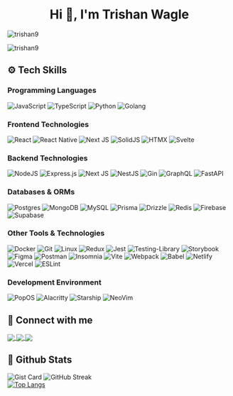 <h1 align="center">Hi 👋, I'm Trishan Wagle</h1>

<p align="left"> <img src="https://komarev.com/ghpvc/?username=trishan9&label=Profile%20views&color=db0606&style=flat" alt="trishan9" /> </p>
<p align="left"> <img src="https://user-badge.committers.top/nepal_public/trishan9.svg" alt="trishan9" /> </p>


## ⚙️ Tech Skills

### Programming Languages
![JavaScript](https://img.shields.io/badge/javascript-%23323330.svg?style=for-the-badge&logo=javascript&logoColor=%23F7DF1E) ![TypeScript](https://img.shields.io/badge/typescript-%23007ACC.svg?style=for-the-badge&logo=typescript&logoColor=white) ![Python](https://img.shields.io/badge/python-3670A0?style=for-the-badge&logo=python&logoColor=ffdd54) ![Golang](https://img.shields.io/badge/Go-00ADD8.svg?style=for-the-badge&logo=Go&logoColor=white)

### Frontend Technologies
![React](https://img.shields.io/badge/react-%2320232a.svg?style=for-the-badge&logo=react&logoColor=%2361DAFB) ![React Native](https://img.shields.io/badge/react_native-%2320232a.svg?style=for-the-badge&logo=react&logoColor=%2361DAFB) ![Next JS](https://img.shields.io/badge/Next-black?style=for-the-badge&logo=next.js&logoColor=white) ![SolidJS](https://img.shields.io/badge/SolidJS-2c4f7c?style=for-the-badge&logo=solid&logoColor=c8c9cb) ![HTMX](https://img.shields.io/badge/htmx-3366CC.svg?style=for-the-badge&logo=htmx&logoColor=white) ![Svelte](https://img.shields.io/badge/svelte-%23f1413d.svg?style=for-the-badge&logo=svelte&logoColor=white)

### Backend Technologies
![NodeJS](https://img.shields.io/badge/node.js-6DA55F?style=for-the-badge&logo=node.js&logoColor=white) ![Express.js](https://img.shields.io/badge/express.js-%23404d59.svg?style=for-the-badge&logo=express&logoColor=%2361DAFB) ![Next JS](https://img.shields.io/badge/Next-black?style=for-the-badge&logo=next.js&logoColor=white) ![NestJS](https://img.shields.io/badge/nestjs-%23E0234E.svg?style=for-the-badge&logo=nestjs&logoColor=white) ![Gin](https://img.shields.io/badge/Gin-008ECF.svg?style=for-the-badge&logo=Gin&logoColor=white) ![GraphQL](https://img.shields.io/badge/-GraphQL-E10098?style=for-the-badge&logo=graphql&logoColor=white) ![FastAPI](https://img.shields.io/badge/FastAPI-005571?style=for-the-badge&logo=fastapi)

### Databases & ORMs
![Postgres](https://img.shields.io/badge/postgres-%23316192.svg?style=for-the-badge&logo=postgresql&logoColor=white) ![MongoDB](https://img.shields.io/badge/MongoDB-%234ea94b.svg?style=for-the-badge&logo=mongodb&logoColor=white) ![MySQL](https://img.shields.io/badge/mysql-%2300000f.svg?style=for-the-badge&logo=mysql&logoColor=white) ![Prisma](https://img.shields.io/badge/Prisma-3982CE?style=for-the-badge&logo=Prisma&logoColor=white) ![Drizzle](https://img.shields.io/badge/Drizzle-C5F74F.svg?style=for-the-badge&logo=Drizzle&logoColor=black) ![Redis](https://img.shields.io/badge/redis-%23DD0031.svg?style=for-the-badge&logo=redis&logoColor=white) ![Firebase](https://img.shields.io/badge/Firebase-039BE5?style=for-the-badge&logo=Firebase) ![Supabase](https://img.shields.io/badge/Supabase-3ECF8E?style=for-the-badge&logo=supabase&logoColor=white)

### Other Tools & Technologies
![Docker](https://img.shields.io/badge/docker-%230db7ed.svg?style=for-the-badge&logo=docker&logoColor=white) ![Git](https://img.shields.io/badge/git-%23F05033.svg?style=for-the-badge&logo=git&logoColor=white) ![Linux](https://img.shields.io/badge/Linux-FCC624?style=for-the-badge&logo=linux&logoColor=black) ![Redux](https://img.shields.io/badge/redux-%23593d88.svg?style=for-the-badge&logo=redux&logoColor=white) ![Jest](https://img.shields.io/badge/-jest-%23C21325?style=for-the-badge&logo=jest&logoColor=white) ![Testing-Library](https://img.shields.io/badge/-TestingLibrary-%23E33332?style=for-the-badge&logo=testing-library&logoColor=white) ![Storybook](https://img.shields.io/badge/-Storybook-FF4785?style=for-the-badge&logo=storybook&logoColor=white)
 ![Figma](https://img.shields.io/badge/figma-%23F24E1E.svg?style=for-the-badge&logo=figma&logoColor=white) ![Postman](https://img.shields.io/badge/Postman-FF6C37?style=for-the-badge&logo=postman&logoColor=white) ![Insomnia](https://img.shields.io/badge/Insomnia-black?style=for-the-badge&logo=insomnia&logoColor=5849BE) ![Vite](https://img.shields.io/badge/vite-%23646CFF.svg?style=for-the-badge&logo=vite&logoColor=white) ![Webpack](https://img.shields.io/badge/webpack-%238DD6F9.svg?style=for-the-badge&logo=webpack&logoColor=black) ![Babel](https://img.shields.io/badge/Babel-F9DC3e?style=for-the-badge&logo=babel&logoColor=black)  ![Netlify](https://img.shields.io/badge/netlify-%23000000.svg?style=for-the-badge&logo=netlify&logoColor=#00C7B7) ![Vercel](https://img.shields.io/badge/vercel-%23000000.svg?style=for-the-badge&logo=vercel&logoColor=white)  ![ESLint](https://img.shields.io/badge/ESLint-4B3263?style=for-the-badge&logo=eslint&logoColor=white)

### Development Environment

![PopOS](https://img.shields.io/badge/Pop!_OS-48B9C7?style=for-the-badge&logo=Pop!_OS&logoColor=white) ![Alacritty](https://img.shields.io/badge/alacritty-F46D01?style=for-the-badge&logo=alacritty&logoColor=white) ![Starship](https://img.shields.io/badge/starship-DD0B78?style=for-the-badge&logo=starship&logoColor=white) ![NeoVim](https://img.shields.io/badge/NeoVim-%2357A143.svg?&style=for-the-badge&logo=neovim&logoColor=white)

## 🔗 Connect with me

<p align="left">
    <a href="https://www.linkedin.com/in/trishan9" target="_blank">
      <img align="center" src="https://img.shields.io/badge/linkedin-%230077B5.svg?style=for-the-badge&logo=linkedin&logoColor=white"/>
    </a>
    <a href="https://twitter.com/trishan999" target="_blank">
      <img align="center" src="https://img.shields.io/badge/X-%23000000.svg?style=for-the-badge&logo=X&logoColor=white"/>
    </a>
    <a href="https://stackoverflow.com/users/22464946/" target="_blank">
      <img align="center" src="https://img.shields.io/badge/-Stackoverflow-FE7A16?style=for-the-badge&logo=stack-overflow&logoColor=white"/>
    </a>
</p>

## 📑 Github Stats
![Gist Card](https://github-readme-stats.vercel.app/api?username=trishan9&show_icons=true&theme=tokyonight&rank_icon=percentile)
![GitHub Streak](https://streak-stats.demolab.com?user=trishan9&theme=tokyonight)
<br />
[![Top Langs](https://github-readme-stats.vercel.app/api/top-langs/?username=trishan9&hide=shell,html,css,c,lua,astro,c%2B%2B,ejs,assembly&theme=tokyonight&count_private=true&layout=donut-vertical)](https://github.com/trishan9/github-readme-stats)

